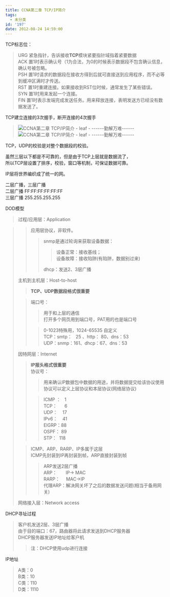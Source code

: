 ```yaml
---
title: CCNA第二章 TCP/IP简介
tags:
  - 未分类
id: '197'
date: 2012-08-24 14:59:00
---
```


  
TCP标志位：  

> URG 紧急指针，告诉接收**TCP**模块紧要指针域指着紧要数据  
> ACK 置1时表示确认号（1为合法，为0的时候表示数据段不包含确认信息，确认号被忽略。  
> PSH 置1时请求的数据段在接收方得到后就可直接送到应用程序，而不必等到缓冲区满时才传送。  
> RST 置1时重建连接。如果接收到RST位时候，通常发生了某些错误。  
> SYN 置1时用来发起一个连接。  
> FIN 置1时表示发端完成发送任务。用来释放连接，表明发送方已经没有数据发送了。  

  
TCP建立连接的3次握手，断开连接的4次握手  

> ![CCNA第二章 TCP/IP简介 - leaf - ------勤解万难------](http://img2.ph.126.net/QNcHRiKnmfp0TzEeZ_gRLg==/6630304704628997765.jpg "CCNA第二章 TCP/IP简介 - leaf - ------勤解万难------")           ![CCNA第二章 TCP/IP简介 - leaf - ------勤解万难------](http://img0.ph.126.net/P3y0JdiKWn0cXs6lcryJ_g==/6631427306003121585.jpg "CCNA第二章 TCP/IP简介 - leaf - ------勤解万难------")   

  
TCP，UDP的校验是对整个数据段的校验。  
  
虽然三层以下都是不可靠的，但是由于TCP上层就是数据流了，  
所以TCP层设置了排序，校验，窗口等机制，可保证数据可靠。  
  
  
IP层将世界编织成了统一的网。  
  
  
二层广播，三层广播  
二层广播 FF:FF:FF:FF:FF:FF  
三层广播 255.255.255.255  
  
  
  
DOD模型  

> 过程/应用层：Application  

> > 应用层协议，非软件。  
> > 
> > > snmp是通过轮询来获取设备数据：  
> > > 
> > > > 设备正常：接收基线；  
> > > > 设备故障：接收陷阱(有陷阱，数据别过来)  
> > > 
> > > dhcp：发送2、3层广播  
> 
>   
> 主机到主机层：Host-to-host  
> 
> > **TCP、UDP数据段格式很重要**  
> 
> > 端口号：  
> > 
> > > 用于和上层的通信  
> > > 打开多个网页用到端口号，PAT用的也是端口号  
> > 
> > > 0-1023特殊用，1024-65535 自定义  
> > > TCP：smtp：   25 、http： 80、dns：53  
> > > UDP：snmp：161、dhcp：67、dns：53  
> 
>   
> 因特网层：Internet  
> 
> > **IP报头格式很重要**  
> > 协议号：  
> > 
> > > 用来确认IP数据包中数据的用途，并将数据提交给该协议使用  
> > > 协议可以定义上层协议和本层协议(网络层协议)  
> > 
> > > ICMP ：   1  
> > > TCP：      6  
> > > UDP：    17  
> > > IPv6：    41  
> > > EIGRP：88  
> > > OSPF： 89  
> > > STP：  118  
> 
> > ICMP、ARP、RARP、IP多属于这层  
> > ICMP先封装到IP再封装到帧，ARP直接封装到帧  
> > 
> > > ARP发送2层广播  
> > > ARP：       IP-> MAC  
> > > RARP：     MAC->IP  
> > > 代理ARP：解决网关坏了之后的数据发送问题(相当于备用网关)  
> > 
> >   
> 
> 网络接入层：Network access  
> 
> >   
> 
> >   
> >   

DHCP寻址过程  

> 客户机发送2层、3层广播  
> 由于目的端口：67，路由器将此请求发送到DHCP服务器  
> DHCP服务器发送IP地址给客户机  
> 
> > 注：DHCP使用udp进行连接  

  
  
IP地址  

> A类：0  
> B类：10  
> C类：110  
> D类：1110